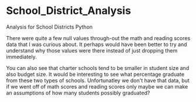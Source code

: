 # School_District_Analysis
Analysis for School Districts Python

There were quite a few null values through-out the math and reading scores data that I was curious about. It perhaps would
have been better to try and understand why those values were there instead of just dropping them immediately.



You can also see that charter schools tend to be smaller in student size and also budget size. It would be interesting
to see what percentage graduate from these two types of schools. Unfortunatley we don't have that data, but if we went off of
math scores and reading scores only maybe we can make an assumptions of how many students possibly graduated?
